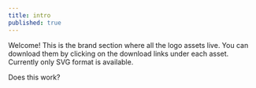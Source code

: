 ```yaml
---
title: intro
published: true
---
```


Welcome! This is the brand section where all the logo assets live. You can download them by clicking on the download links under each asset. Currently only SVG format is available.

Does this work?
